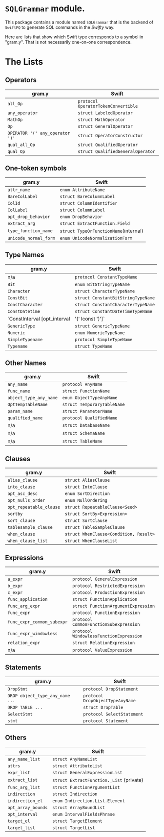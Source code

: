 # `SQLGrammar` module.

This package contains a module named `SQLGrammar` that is the backend of `SwiftPQ` to generate SQL commands in the *Swifty* way.

Here are lists that show which Swift type corresponds to a symbol in "gram.y". That is not necessarily one-on-one correspondence.

# The Lists

## Operators

| gram.y                          | Swift                                 |
|---------------------------------|---------------------------------------|
| `all_Op`                        | `protocol OperatorTokenConvertible`   |
| `any_operator`                  | `struct LabeledOperator`              |
| `MathOp`                        | `struct MathOperator`                 |
| `Op`                            | `struct GeneralOperator`              |
| `OPERATOR '(' any_operator ')'` | `struct OperatorConstructor`          |
| `qual_all_Op`                   | `struct QualifiedOperator`            |
| `qual_Op`                       | `struct QualifiedGeneralOperator`     |

## One-token symbols

| gram.y                | Swift                                 |
|-----------------------|---------------------------------------|
| `attr_name`           | `enum AttributeName`                  |
| `BareColLabel`        | `struct BareColumnLabel`              |
| `ColId`               | `struct ColumnIdentifier`             |
| `ColLabel`            | `struct ColumnLabel`                  |
| `opt_drop_behavior`   | `enum DropBehavior`                   |
| `extract_arg`         | `struct ExtractFunction.Field`        |
| `type_function_name`  | `struct TypeOrFunctionName`(internal) |
| `unicode_normal_form` | `enum UnicodeNormalizationForm`       |


## Type Names

| gram.y                                        | Swift                              |
|-----------------------------------------------|------------------------------------|
| n/a                                           | `protocol ConstantTypeName`        |
| `Bit`                                         | `enum BitStringTypeName`           |
| `Character`                                   | `struct CharacterTypeName`         |
| `ConstBit`                                    | `struct ConstantBitStringTypeName` |
| `ConstCharacter`                              | `struct ConstantCharacterTypeName` |
| `ConstDatetime`                               | `struct ConstantDateTimeTypeName`  |
| `ConstInterval [opt_interval|'(' Iconst ')']` | `struct ConstantIntervalTypeName`  |
| `GenericType`                                 | `struct GenericTypeName`           |
| `Numeric`                                     | `enum NumericTypeName`             |
| `SimpleTypename`                              | `protocol SimpleTypeName`          |
| `Typename`                                    | `struct TypeName`                  |

## Other Names

| gram.y                 | Swift                                 |
|------------------------|---------------------------------------|
| `any_name`             | `protocol AnyName`                    |
| `func_name`            | `struct FunctionName`                 |
| `object_type_any_name` | `enum ObjectTypeAnyName`              |
| `OptTempTableName`     | `struct TemporaryTableName`           |
| `param_name`           | `struct ParameterName`                |
| `qualified_name`       | `protocol QualifiedName`              |
| n/a                    | `struct DatabaseName`                 |
| n/a                    | `struct SchemaName`                   |
| n/a                    | `struct TableName`                    |

## Clauses

| gram.y                  | Swift                                  |
|-------------------------|----------------------------------------|
| `alias_clause`          | `struct AliasClause`                   |
| `into_clause`           | `struct IntoClause`                    |
| `opt_asc_desc`          | `enum SortDirection`                   |
| `opt_nulls_order`       | `enum NullOrdering`                    |
| `opt_repeatable_clause` | `struct RepeatableClause<Seed>`        |
| `sortby`                | `struct SortBy<Expression>`            |
| `sort_clause`           | `struct SortClause`                    |
| `tablesample_clause`    | `struct TableSampleClause`             |
| `when_clause`           | `struct WhenClause<Condition, Result>` | 
| `when_clause_list`      | `struct WhenClauseList`                |


## Expressions

| gram.y                     | Swift                                   |
|----------------------------|-----------------------------------------|
| `a_expr`                   | `protocol GeneralExpression`            |
| `b_expr`                   | `protocol RestrictedExpression`         |
| `c_expr`                   | `protocol ProductionExpression`         |
| `func_application`         | `struct FunctionApplication`            |
| `func_arg_expr`            | `struct FunctionArgumentExpression`     |
| `func_expr`                | `protocol FunctionExpression`           |
| `func_expr_common_subexpr` | `protocol CommonFunctionSubexpression`  |
| `func_expr_windowless`     | `protocol WindowlessFunctionExpression` |
| `relation_expr`            | `struct RelationExpression`             |
| n/a                        | `protocol ValueExpression`              |


## Statements

| gram.y                          | Swift                                  |
|---------------------------------|----------------------------------------|
| `DropStmt`                      | `protocol DropStatement`               |
| `DROP object_type_any_name ...` | `protocol DropObjectTypeAnyName`       |
| `DROP TABLE ...`                | `struct DropTable`                     |
| `SelectStmt`                    | `protocol SelectStatement`             |
| `stmt`                          | `protocol Statement`                   |


## Others

| gram.y               | Swift                                            |
|----------------------|--------------------------------------------------|
| `any_name_list`      | `struct AnyNameList`                             |
| `attrs`              | `struct AttributeList`                           |
| `expr_list`          | `struct GeneralExpressionList`                   |
| `extract_list`       | `struct ExtractFunction._List` (private)         |
| `func_arg_list`      | `struct FunctionArgumentList`                    |
| `indirection`        | `struct Indirection`                             |
| `indirection_el`     | `enum Indirection.List.Element`                  |
| `opt_array_bounds`   | `struct ArrayBoundList`                          |
| `opt_interval`       | `enum IntervalFieldsPhrase`                      |
| `target_el`          | `struct TargetElement`                           |
| `target_list`        | `struct TargetList`                              |


